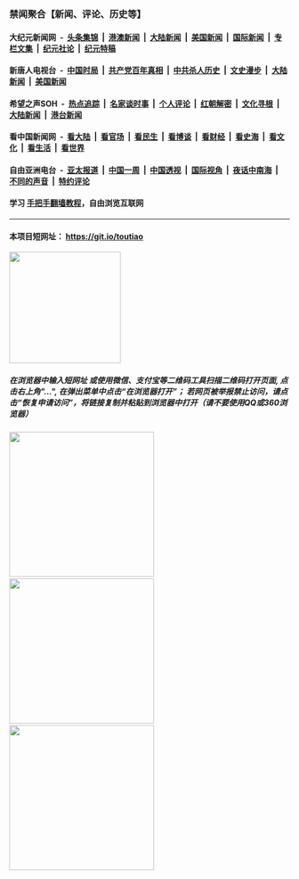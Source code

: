 ### 禁闻聚合【新闻、评论、历史等】

#### 大纪元新闻网 &nbsp;-&nbsp; [头条集锦](indexes/E头条集锦.md?t=02150402) &nbsp;|&nbsp; [港澳新闻](indexes/E港澳新闻.md?t=02150402)  &nbsp;|&nbsp; [大陆新闻](indexes/E大陆新闻.md?t=02150402) &nbsp;|&nbsp; [美国新闻](indexes/E美国新闻.md?t=02150402) &nbsp;|&nbsp; [国际新闻](indexes/E国际新闻.md?t=02150402) &nbsp;|&nbsp; [专栏文集](indexes/E专栏文集.md?t=02150402) &nbsp;|&nbsp; [纪元社论](indexes/E纪元社论.md?t=02150402) &nbsp;|&nbsp; [纪元特稿](indexes/E纪元特稿.md?t=02150402) 

#### 新唐人电视台 &nbsp;-&nbsp; [中国时局](indexes/N中国时局.md?t=02150402) &nbsp;|&nbsp; [共产党百年真相](indexes/N共产党百年真相.md?t=02150402) &nbsp;|&nbsp; [中共杀人历史](indexes/N中共杀人历史.md?t=02150402) &nbsp;|&nbsp; [文史漫步](indexes/N文史漫步.md?t=02150402) &nbsp;|&nbsp; [大陆新闻](indexes/N大陆新闻.md?t=02150402) &nbsp;|&nbsp; [美国新闻](indexes/N美国新闻.md?t=02150402)

#### 希望之声SOH &nbsp;-&nbsp; [热点追踪](indexes/H热点追踪.md?t=02150402) &nbsp;|&nbsp; [名家谈时事](indexes/H名家谈时事.md?t=02150402) &nbsp;|&nbsp; [个人评论](indexes/H个人评论.md?t=02150402)  &nbsp;|&nbsp; [红朝解密](indexes/H红朝解密.md?t=02150402) &nbsp;|&nbsp; [文化寻根](indexes/H文化寻根.md?t=02150402) &nbsp;|&nbsp; [大陆新闻](indexes/H大陆新闻.md?t=02150402) &nbsp;|&nbsp; [港台新闻](indexes/H港台新闻.md?t=02150402)

#### 看中国新闻网 &nbsp;-&nbsp; [看大陆](indexes/S看大陆.md?t=02150402) &nbsp;|&nbsp; [看官场](indexes/S看官场.md?t=02150402) &nbsp;|&nbsp; [看民生](indexes/S看民生.md?t=02150402)  &nbsp;|&nbsp; [看博谈](indexes/S看博谈.md?t=02150402) &nbsp;|&nbsp; [看财经](indexes/S看财经.md?t=02150402) &nbsp;|&nbsp; [看史海](indexes/S看史海.md?t=02150402) &nbsp;|&nbsp; [看文化](indexes/S看文化.md?t=02150402) &nbsp;|&nbsp; [看生活](indexes/S看生活.md?t=02150402) &nbsp;|&nbsp; [看世界](indexes/S看世界.md?t=02150402)

#### 自由亚洲电台 &nbsp;-&nbsp; [亚太报道](indexes/R亚太报道.md?t=02150402) &nbsp;|&nbsp; [中国一周](indexes/R中国一周.md?t=02150402) &nbsp;|&nbsp; [中国透视](indexes/R中国透视.md?t=02150402)  &nbsp;|&nbsp; [国际视角](indexes/R国际视角.md?t=02150402) &nbsp;|&nbsp; [夜话中南海](indexes/R夜话中南海.md?t=02150402) &nbsp;|&nbsp; [不同的声音](indexes/R不同的声音.md?t=02150402) &nbsp;|&nbsp; [特约评论](indexes/R特约评论.md?t=02150402)

#### 学习 [手把手翻墙教程](https://github.com/gfw-breaker/guides/wiki)，自由浏览互联网

----

#### 本项目短网址： https://git.io/toutiao
<img src="https://raw.githubusercontent.com/gfw-breaker/banned-news/master/scripts/img/qr.png" width="200px"/>  

##### 在浏览器中输入短网址 或使用微信、支付宝等二维码工具扫描二维码打开页面, 点击右上角"...", 在弹出菜单中点击“在浏览器打开”； 若网页被举报禁止访问，请点击“恢复申请访问”，将链接复制并粘贴到浏览器中打开（请不要使用QQ或360浏览器）

<img src="https://raw.githubusercontent.com/gfw-breaker/banned-news/master/scripts/img/1.png" width="260px"/> &nbsp; <img src="https://raw.githubusercontent.com/gfw-breaker/banned-news/master/scripts/img/2.png" width="260px"/> &nbsp; <img src="https://raw.githubusercontent.com/gfw-breaker/banned-news/master/scripts/img/3.png" width="260px"/>
